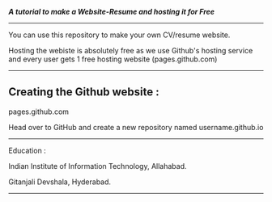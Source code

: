 ***A tutorial to make a Website-Resume and hosting it for Free***

___

You can use this repository to make your own CV/resume website.

Hosting the webiste is absolutely free as we use Github's hosting service and every user gets 1 free hosting website (pages.github.com)

___

 ## Creating the Github website : 

pages.github.com

Head over to GitHub and create a new repository named username.github.io 

___
Education : 

Indian Institute of Information Technology, Allahabad.

Gitanjali Devshala, Hyderabad.
___


